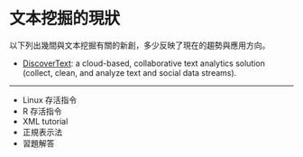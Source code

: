 # 文本挖掘的現狀

以下列出幾間與文本挖掘有關的新創，多少反映了現在的趨勢與應用方向。


- [DiscoverText](http://discovertext.com/): a cloud-based,
collaborative text analytics solution (collect, clean, and analyze text and social data streams).

















---
- Linux 存活指令
- R 存活指令
- XML tutorial
- 正規表示法
- 習題解答
